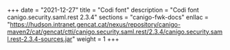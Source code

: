 +++
date        = "2021-12-27"
title       = "Codi font"
description = "Codi font canigo.security.saml.rest 2.3.4"
sections    = "canigo-fwk-docs"
enllac		= "https://hudson.intranet.gencat.cat/nexus/repository/canigo-maven2/cat/gencat/ctti/canigo.security.saml.rest/2.3.4/canigo.security.saml.rest-2.3.4-sources.jar"
weight		= 1
+++
